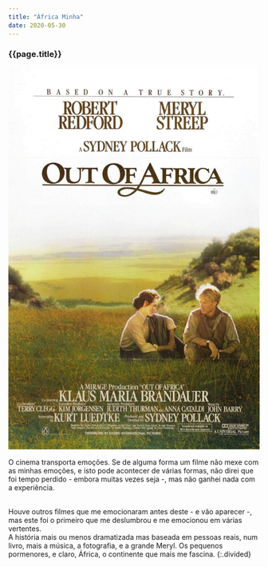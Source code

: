 ```yaml
---
title: "África Minha"
date: 2020-05-30
---
```


### {{page.title}} ###
![orange](assets/images/film-list/flm_2.jpg)

O cinema transporta emoções. Se de alguma forma um filme não mexe com as minhas emoções, e isto pode acontecer de várias formas, não direi que foi tempo perdido - embora muitas vezes seja -, mas não ganhei nada com a experiência.

<br/>
Houve outros filmes que me emocionaram antes deste - e vão aparecer -, mas este foi o primeiro que me deslumbrou e me emocionou em várias vertentes.

<br/>
A história mais ou menos dramatizada mas baseada em pessoas reais, num livro, mais a música, a fotografia, e a grande Meryl. Os pequenos pormenores, e claro, África, o continente que mais me fascina.
{:.divided}